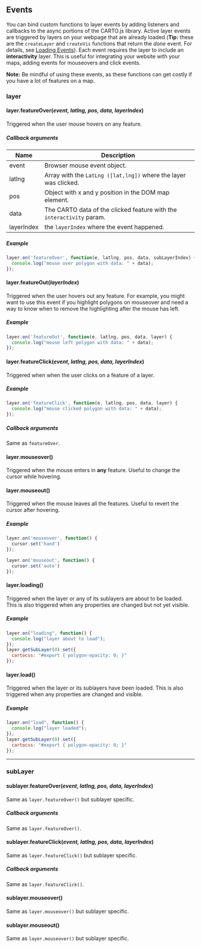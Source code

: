 ## Events

You can bind custom functions to layer events by adding listeners and callbacks to the async portions of the CARTO.js library. Active layer events are triggered by layers on your webpage that are already loaded (**Tip:** these are the `createLayer` and `createVis` functions that return the _done_ event. For details, see [Loading Events](http://docs.carto.com/carto-engine/carto-js/getting-started/#loading-listener-events)). Each event requires the layer to include an **interactivity** layer. This is useful for integrating your website with your maps, adding events for mouseovers and click events. 

**Note:** Be mindful of using these events, as these functions can get costly if you have a lot of features on a map.

### layer

#### layer.featureOver(_event, latlng, pos, data, layerIndex_)

Triggered when the user mouse hovers on any feature. 

##### Callback arguments

Name |Description
--- | ---
event | Browser mouse event object.
latlng | Array with the `LatLng ([lat,lng])` where the layer was clicked.
pos | Object with x and y position in the DOM map element.
data | The CARTO data of the clicked feature with the `interactivity` param.
layerIndex | the `layerIndex` where the event happened.

##### Example

```javascript
layer.on('featureOver', function(e, latlng, pos, data, subLayerIndex) {
  console.log("mouse over polygon with data: " + data);
});
```

#### layer.featureOut(_layerIndex_)

Triggered when the user hovers out any feature. For example, you might want to use this event if you highlight polygons on mouseover and need a way to know when to remove the highlighting after the mouse has left.

##### Example 

```javascript
layer.on('featureOut', function(e, latlng, pos, data, layer) {
  console.log("mouse left polygon with data: " + data);
});
```

#### layer.featureClick(_event, latlng, pos, data, layerIndex_)

Triggered when when the user clicks on a feature of a layer.

##### Example

```javascript
layer.on('featureClick', function(e, latlng, pos, data, layer) {
  console.log("mouse clicked polygon with data: " + data);
});
```

##### Callback arguments

Same as `featureOver`.

#### layer.mouseover()

Triggered when the mouse enters in **any** feature. Useful to change the cursor while hovering.

#### layer.mouseout()

Triggered when the mouse leaves all the features. Useful to revert the cursor after hovering.

##### Example

```javascript
layer.on('mouseover', function() {
  cursor.set('hand')
});

layer.on('mouseout', function() {
  cursor.set('auto')
});
```

#### layer.loading()

Triggered when the layer or any of its sublayers are about to be loaded. This is also triggered when any properties are changed but not yet visible.

##### Example

```javascript
layer.on("loading", function() {
  console.log("layer about to load");
});
layer.getSubLayer(0).set({
  cartocss: "#export { polygon-opacity: 0; }"
});
```

#### layer.load()

Triggered when the layer or its sublayers have been loaded. This is also triggered when any properties are changed and visible.

##### Example

```javascript
layer.on("load", function() {
  console.log("layer loaded");
});
layer.getSubLayer(0).set({
  cartocss: "#export { polygon-opacity: 0; }"
});
```

---

### subLayer

#### sublayer.featureOver(_event, latlng, pos, data, layerIndex_)

Same as `layer.featureOver()` but sublayer specific.

##### Callback arguments

Same as `layer.featureOver()`.

#### sublayer.featureClick(_event, latlng, pos, data, layerIndex_)

Same as `layer.featureClick()` but sublayer specific.

##### Callback arguments

Same as `layer.featureClick()`.

#### sublayer.mouseover()

Same as `layer.mouseover()` but sublayer specific.

#### sublayer.mouseout()

Same as `layer.mouseover()` but sublayer specific.
